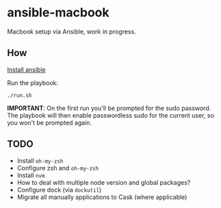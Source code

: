 # ansible-macbook

Macbook setup via Ansible, work in progress.

## How

[Install ansible](http://docs.ansible.com/ansible/latest/intro_installation.html#latest-releases-on-mac-osx)

Run the playbook:

```
./run.sh
```

**IMPORTANT**: On the first run you'll be prompted for the sudo password. The playbook will then enable passwordless sudo for the current user, so you won't be prompted again.

## TODO

- Install `oh-my-zsh`
- Configure zsh and `oh-my-zsh`
- Install `nvm`
- How to deal with multiple node version and global packages?
- Configure dock (via `dockutil`)
- Migrate all manually applications to Cask (where applicable)
